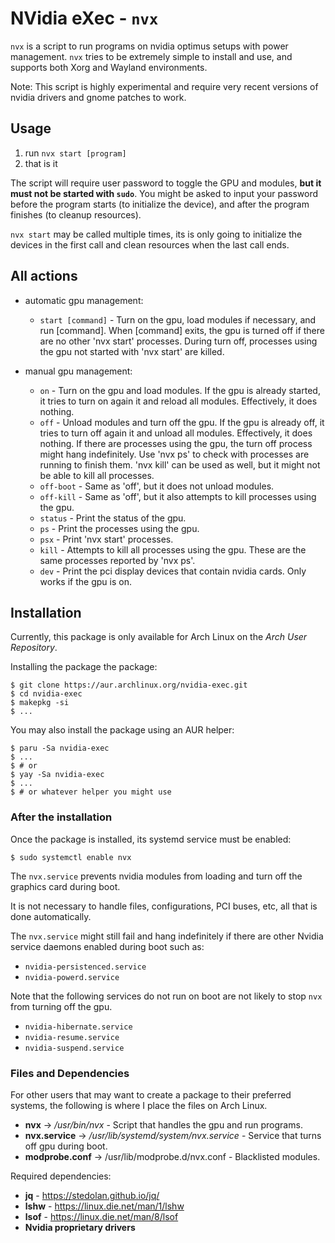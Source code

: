 # NVidia eXec - `nvx`

`nvx` is a script to run programs on nvidia optimus setups with power management. `nvx` tries to be extremely simple to
install and use, and supports both Xorg and Wayland environments.

Note: This script is highly experimental and require very recent versions of nvidia drivers and gnome patches to work.

## Usage

1. run `nvx start [program]`
2. that is it

The script will require user password to toggle the GPU and modules, **but it must not be started with `sudo`**. You
might be asked to input your password before the program starts (to initialize the device), and after the program
finishes (to cleanup resources).

`nvx start` may be called multiple times, its is only going to initialize the devices in the first call and clean
resources when the last call ends.

## All actions

-   automatic gpu management:

    -   `start [command]` - Turn on the gpu, load modules if necessary, and run [command]. When [command] exits, the gpu
        is turned off if there are no other 'nvx start' processes. During turn off, processes using the gpu not started
        with 'nvx start' are killed.

-   manual gpu management:

    -   `on` - Turn on the gpu and load modules. If the gpu is already started, it tries to turn on again it and reload
        all modules. Effectively, it does nothing.
    -   `off` - Unload modules and turn off the gpu. If the gpu is already off, it tries to turn off again it and unload
        all modules. Effectively, it does nothing. If there are processes using the gpu, the turn off process might hang
        indefinitely. Use 'nvx ps' to check with processes are running to finish them. 'nvx kill' can be used as well,
        but it might not be able to kill all processes.
    -   `off-boot` - Same as 'off', but it does not unload modules.
    -   `off-kill` - Same as 'off', but it also attempts to kill processes using the gpu.
    -   `status` - Print the status of the gpu.
    -   `ps` - Print the processes using the gpu.
    -   `psx` - Print 'nvx start' processes.
    -   `kill` - Attempts to kill all processes using the gpu. These are the same processes reported by 'nvx ps'.
    -   `dev` - Print the pci display devices that contain nvidia cards. Only works if the gpu is on.

## Installation

Currently, this package is only available for Arch Linux on the _Arch User Repository_.

Installing the package the package:

```shell
$ git clone https://aur.archlinux.org/nvidia-exec.git
$ cd nvidia-exec
$ makepkg -si
$ ...
```

You may also install the package using an AUR helper:

```shell
$ paru -Sa nvidia-exec
$ ...
$ # or
$ yay -Sa nvidia-exec
$ ...
$ # or whatever helper you might use
```

### After the installation

Once the package is installed, its systemd service must be enabled:

```
$ sudo systemctl enable nvx
```

The `nvx.service` prevents nvidia modules from loading and turn off the graphics card during boot.

It is not necessary to handle files, configurations, PCI buses, etc, all that is done automatically.

The `nvx.service` might still fail and hang indefinitely if there are other Nvidia service daemons enabled during boot
such as:

-   `nvidia-persistenced.service`
-   `nvidia-powerd.service`

Note that the following services do not run on boot are not likely to stop `nvx` from turning off the gpu.

-   `nvidia-hibernate.service`
-   `nvidia-resume.service`
-   `nvidia-suspend.service`

### Files and Dependencies

For other users that may want to create a package to their preferred systems, the following is where I place the files
on Arch Linux.

-   **nvx** -> _/usr/bin/nvx_ - Script that handles the gpu and run programs.
-   **nvx.service** -> _/usr/lib/systemd/system/nvx.service_ - Service that turns off gpu during boot.
-   **modprobe.conf** -> /usr/lib/modprobe.d/nvx.conf - Blacklisted modules.

Required dependencies:

-   **jq** - https://stedolan.github.io/jq/
-   **lshw** - https://linux.die.net/man/1/lshw
-   **lsof** - https://linux.die.net/man/8/lsof
-   **Nvidia proprietary drivers**
